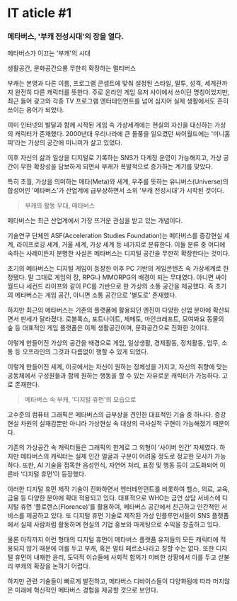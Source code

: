 # IT aticle #1

### 메타버스, '부캐 전성시대'의 장을 열다.

메타버스가 이끄는 '부캐'의 시대

생활공간, 문화공간으롱 무한히 확장하는 멀티버스

<src img='https://postfiles.pstatic.net/MjAyMTA2MDNfMTQg/MDAxNjIyNjk0NTEwNjEy.6yGvE1Y8Mc2WIEMKCacOGR17lyLX5bpvgu0jrZ-ojNEg.c_RYz2PW3WdU_sOKYKLzZZYSifhcfCdTrY5S3fMaC7sg.JPEG.with_msip/0603_%EB%A9%94%ED%83%80%EB%B2%84%EC%8A%A4.jpg?type=w966'>



부캐는 본명과 다른 이름, 프로그램 콘셉트에 맞춰 설정된 스타일, 말투, 성격, 세계관까지 완전히 다른 캐릭터를 뜻한다. 주로 온라인 게임 유저 사이에서 쓰이던 명칭이었지만, 최근 들어 광고와 각종 TV 프로그램 엔터테인먼트를 넘어 심지어 실제 생활에서도 흔히 쓰이는 용어가 되었다.

이미 인터넷의 발달과 함께 시작된 게임 속 가상세계에는 현실의 자신을 대신하는 가상의 캐릭터가 존재했다. 2000년대 우리나라에 큰 돌풍을 일으켰던 싸이월드에는 '미니홈피'라는 가상의 공간에 미니미가 살고 있었다.

이후 자신의 삶과 일상을 디지털로 기록하는 SNS가 다계정 운영이 가능해지고, 가상 공간이 무한 확장성을 담보하게 되면서 부캐가 폭발적으로 증가하는 계기를 맞았다.

특히 초월, 가상을 의미하는 메타(Meta)와 세계, 우주를 뜻하는 유니버스(Universe)의 합성어인 '메타버스'가 산업계에 급부상하면서 소위 '부캐 전성시대'가 시작된 것이다.



> 부캐의 활동 무대, 메타버스

메타버스는 최근 산업계에서 가장 뜨거운 관심을 받고 있는 개념이다.

기술연구 단체인 ASF(Acceleration Studies Foundation)는 메타버스를 증강현실 세계, 라이프로깅 세계, 거울 세계, 가상 세계 등 네가지로 분류한다. 
이들 분류 중 어디에 속하는 사례이든지 분명한 사실은 메타버스는 디지털 공간을 무한히 확장한다는 것이다.

초기의 메타버스는 디지털 게임이 등장한 이후 PC 기반의 게임콘텐츠 속 가상세계로 한정됐다. 말 그대로 게임의 장, RPG나 MMORPG의 배경이 되는 무대였다. 아니면 싸이월드나 세컨드 라이프와 같이 PC를 기반으로 한 가상의 소통 공간을 제공했다. 즉 초기의 메타버스는 게임 공간, 아니면 소통 공간으로 '별도로' 존재했다.

하지만 최근의 메타버스는 기존의 플랫폼에 활용되던 엔진이 다양한 산업 분야에 확산되면서 판세가 달라졌다. 로블록스, 포트나이트, 제페토, 마인크래프트, 모여봐요 동물의 숲 등 대표적인 게임 플랫폼은 이제 생활공간이며, 문화공간으로 진화한 것이다.

이렇게 만들어진 가상의 공간을 배경으로 게임, 일상생활, 경제활동, 정치활동, 업무, 소통 등 오프라인의 그것과 다름없이 행할 수 있게 되었다.

이렇게 만들어진 세계, 이곳에서는 자신이 원하는 정체성을 가지고, 자신의 취향에 맞는 공동체에서 구성원들과 함께 원하는 행동을 할 수 있는 자유로운 캐릭터가 가능하다. 고로 존재한다.



> 메타버스 속 부캐, '디지털 휴먼'의 모습으로

고수준의 컴퓨터 그래픽은 메타버스의 급부상을 견인한 대표적인 기술 중 하나다. 증강현실 차원의 실재감뿐만 아니라 가상현실 속 대상의 극사실적 구현이 가능해졌기 때문이다.

기존의 가상공간 속 캐릭터들은 그래픽의 한계로 그 외형이 ‘사이버 인간’ 자체였다. 하지만 메타버스의 캐릭터는 실제 인간 얼굴과 구분이 어려울 정도로 정교한 모사가 가능하다. 또한, AI 기술을 접목한 음성인식, 자연어 처리, 표정 및 행동 등이 고도화되어 이른바 ‘디지털 휴먼’이 등장했다.

이러한 디지털 휴먼 제작 기술이 진화하면서 엔터테인먼트를 비롯하여 헬스, 의료, 교육, 금융 등 다양한 분야에 확대 적용되고 있다. 대표적으로 WHO는 금연 상담 서비스에 디지털 휴먼 ‘플로렌스(Florence)’를 활용하여, 메타버스 공간에서 친근하고 인간적인 서비스를 제공하고 있다. 또 디지털 휴먼 기술로 제작된 가상 인플루언서들이 SNS 플랫폼에서 실제 사람처럼 활동하며 현실의 기업 홍보와 마케팅으로 수익을 창출하고 있다.

물론 아직까지 이런 형태의 디지털 휴먼이 메타버스 플랫폼 유저들의 모든 캐릭터에 적용되지 않기 때문에 이를 두고 부캐, 혹은 멀티 페르소나라고 칭할 수는 없다. 또한 디지털 휴먼이 내재한 윤리, 도덕적 이슈들에 사회적 합의가 미비한 상황에서 이를 두고 섣불리 부캐의 확장을 논하기 어렵다.

하지만 관련 기술들이 빠르게 발전하고, 메타버스 디바이스들이 다양화됨에 따라 머지않은 미래에 혁신적인 메타버스 경험을 제공할 것으로 보인다.



